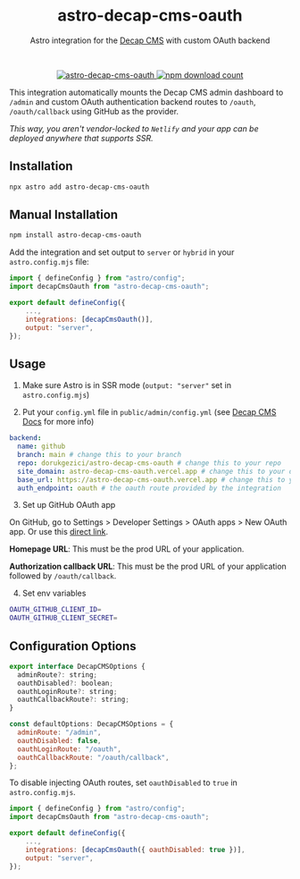 <div align="center">
	<h1 align="center">astro-decap-cms-oauth</h1>
	<p align="center">Astro integration for the <a href="https://decapcms.org" target="_blank">Decap CMS</a> with custom OAuth backend</p>
  <br/>
</div>

<p align="center">
  <a href="https://npmjs.com/package/astro-decap-cms-oauth">
    <img src="https://img.shields.io/npm/v/astro-decap-cms-oauth" alt="astro-decap-cms-oauth" />
  </a>
  <a href="https://npmjs.com/package/astro-decap-cms-oauth">
    <img src="https://img.shields.io/npm/dt/astro-decap-cms-oauth" alt="npm download count">
  </a>
</p>

This integration automatically mounts the Decap CMS admin dashboard to `/admin` and custom OAuth authentication backend routes to `/oauth`, `/oauth/callback` using GitHub as the provider.

_This way, you aren't vendor-locked to `Netlify` and your app can be deployed anywhere that supports SSR._

## Installation

```bash
npx astro add astro-decap-cms-oauth
```

## Manual Installation

```bash
npm install astro-decap-cms-oauth
```

Add the integration and set output to `server` or `hybrid` in your `astro.config.mjs` file:

```js
import { defineConfig } from "astro/config";
import decapCmsOauth from "astro-decap-cms-oauth";

export default defineConfig({
    ...,
    integrations: [decapCmsOauth()],
    output: "server",
});
```

## Usage

1. Make sure Astro is in SSR mode (`output: "server"` set in `astro.config.mjs`)

2. Put your `config.yml` file in `public/admin/config.yml` (see [Decap CMS Docs](https://decapcms.org/docs/add-to-your-site/#configuration) for more info)

```yml
backend:
  name: github
  branch: main # change this to your branch
  repo: dorukgezici/astro-decap-cms-oauth # change this to your repo
  site_domain: astro-decap-cms-oauth.vercel.app # change this to your domain
  base_url: https://astro-decap-cms-oauth.vercel.app # change this to your prod URL
  auth_endpoint: oauth # the oauth route provided by the integration
```

3. Set up GitHub OAuth app

On GitHub, go to Settings > Developer Settings > OAuth apps > New OAuth app. Or use this [direct link](https://github.com/settings/applications/new).

**Homepage URL**: This must be the prod URL of your application.

**Authorization callback URL**: This must be the prod URL of your application followed by `/oauth/callback`.

4. Set env variables

```bash
OAUTH_GITHUB_CLIENT_ID=
OAUTH_GITHUB_CLIENT_SECRET=
```

## Configuration Options

```js
export interface DecapCMSOptions {
  adminRoute?: string;
  oauthDisabled?: boolean;
  oauthLoginRoute?: string;
  oauthCallbackRoute?: string;
}

const defaultOptions: DecapCMSOptions = {
  adminRoute: "/admin",
  oauthDisabled: false,
  oauthLoginRoute: "/oauth",
  oauthCallbackRoute: "/oauth/callback",
};
```

To disable injecting OAuth routes, set `oauthDisabled` to `true` in `astro.config.mjs`.

```js
import { defineConfig } from "astro/config";
import decapCmsOauth from "astro-decap-cms-oauth";

export default defineConfig({
    ...,
    integrations: [decapCmsOauth({ oauthDisabled: true })],
    output: "server",
});
```

